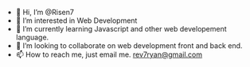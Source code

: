 - 👋 Hi, I’m @Risen7
- 👀 I’m interested in Web Development
- 🌱 I’m currently learning Javascript and other web developement language.
- 💞️ I’m looking to collaborate on web development front and back end.
- 📫 How to reach me, just email me. rev7ryan@gmail.com

